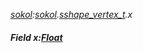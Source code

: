 _[sokol](../../modules/sokol/sokol-module.md):[sokol](../../modules/sokol/sokol-module.md).[sshape\_vertex\_t](../../modules/sokol/sokol-sshape_vertex_t.md).x_
##### Field x:[Float](../../modules/wonkey/wonkey-types-float.md)
